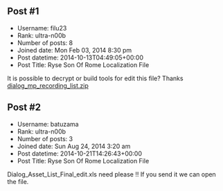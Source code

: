 ## Post #1
- Username: filu23
- Rank: ultra-n00b
- Number of posts: 8
- Joined date: Mon Feb 03, 2014 8:30 pm
- Post datetime: 2014-10-13T04:49:05+00:00
- Post Title: Ryse Son Of Rome Localization File

It is possible to decrypt or build tools for edit this file? Thanks
[dialog_mp_recording_list.zip](https://xentaxbackup.github.io/file/7924_dialog_mp_recording_list.zip)
## Post #2
- Username: batuzama
- Rank: ultra-n00b
- Number of posts: 3
- Joined date: Sun Aug 24, 2014 3:20 am
- Post datetime: 2014-10-21T14:26:43+00:00
- Post Title: Ryse Son Of Rome Localization File

Dialog_Asset_List_Final_edit.xls need please !! If you send it we can open the file.
